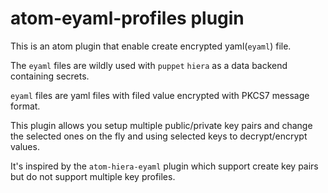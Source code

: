 atom-eyaml-profiles plugin
=======

This is an atom plugin that enable create encrypted yaml(`eyaml`) file.

The `eyaml` files are wildly used with `puppet` `hiera` as a data backend containing secrets.

`eyaml` files are yaml files with filed value encrypted with PKCS7 message format.

This plugin allows you setup multiple public/private key pairs and change the selected ones on the fly and using selected keys to decrypt/encrypt values.

It's inspired by the `atom-hiera-eyaml` plugin which support create key pairs but do not support multiple key profiles.
